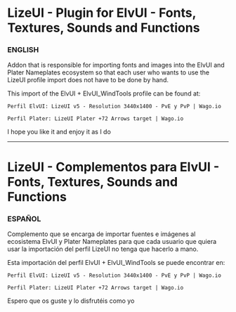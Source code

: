 # LizeUI - Plugin for ElvUI - Fonts, Textures, Sounds and Functions

### ENGLISH
Addon that is responsible for importing fonts and images into the ElvUI and Plater Nameplates ecosystem so that each user who wants to use the LizeUI profile import does not have to be done by hand.

This import of the ElvUI + ElvUI_WindTools profile can be found at:
```
Perfil ElvUI: LizeUI v5 - Resolution 3440x1400 - PvE y PvP | Wago.io
```
```
Perfil Plater: LizeUI Plater +72 Arrows target | Wago.io
```

I hope you like it and enjoy it as I do

-----

# LizeUI - Complementos para ElvUI - Fonts, Textures, Sounds and Functions

### ESPAÑOL
Complemento que se encarga de importar fuentes e imágenes al ecosistema ElvUI y Plater Nameplates para que cada usuario que quiera usar la importación del perfil LizeUI no tenga que hacerlo a mano.

Esta importación del perfil ElvUI + ElvUI_WindTools se puede encontrar en:
```
Perfil ElvUI: LizeUI v5 - Resolution 3440x1400 - PvE y PvP | Wago.io
```
```
Perfil Plater: LizeUI Plater +72 Arrows target | Wago.io
```
Espero que os guste y lo disfrutéis como yo

